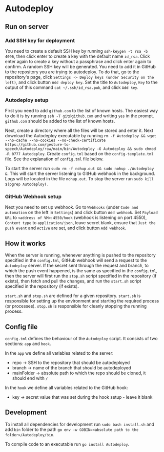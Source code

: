 # Autodeploy

## Run on server

### Add SSH key for deployment
You need to create a default SSH key by running `ssh-keygen -t rsa -b 4096`, then click enter to create a key
with the default name `id_rsa`. Click enter again to create a key without a passphrase and click enter again to confirm.
A random SSH key will be generated. You need to add it in GitHub to the repository you are trying to autodeploy. To
do that, go to the repository's page, click `Settings -> Deploy keys (under Security on the left)`, and click button
`Add deploy key`. Set the title to `Autodeploy`, `Key` to the output of this command
`cat ~/.ssh/id_rsa.pub`, and click `Add key`.

### Autodeploy setup
First you need to add `github.com` to the list of known hosts. The easiest way to do it is by running 
`ssh -T git@github.com` and writing `yes` in the prompt. `github.com` should be added to the list of known hosts.

Next, create a directory where all the files will be stored and enter it. Next download the Autodeploy executable
by running `rm -f Autodeploy && wget --no-cache --no-cookies --no-check-certificate
https://github.com/gesture-to-speech/Autodeploy/raw/main/bin/Autodeploy -O Autodeploy && sudo chmod -R 0777 Autodeploy`.
Create `config.tml` based on the `config-template.tml` file. See the explanation of `config.tml` file below.

To start the server run `sudo rm -f nohup.out && sudo nohup ./Autodeploy &`. This will start the server listening to GitHub
webhook in the background. Logs will be located in the file `nohup.out`. To stop the server run
`sudo kill $(pgrep Autodeploy)`.

### GitHub Webhook setup
Next you need to set up webhook. Go to `Webhooks` (under `Code and automation` on the left in `Settings`) and click
button `Add webhook`. Set `Payload URL` to `<address of VM>:4550/hook` (webhook is listening on port 4550),
`Content type` to `application/json`, leave secret blank, ensure that
`Just the push event` and `Active` are set, and click button `Add webhook`.

## How it works
When the server is running, whenever anything is pushed to the repository specified in the `config.tml`, 
GitHub webhook will send a request to the `Autodeploy` server. If the secret sent through the request and branch,
to which the push event happened, is the same as specified in the `config.tml`, then the server will first run the
`stop.sh` script specified in the repository (if exists), then fetch and pull the changes, and run the `start.sh` script
specified in the repository (if exists).

`start.sh` and `stop.sh` are defined for a given repository. `start.sh` is responsible for setting up the environment
and starting the required process (or processes). `stop.sh` is responsible for cleanly stopping the running process.

## Config file
`config.tml` defines the behaviour of the `Autodeploy` script. It consists of two sections: `app` and `hook`.

In the `app` we define all variables related to the server:
- repo -> SSH to the repository that should be autodeployed
- branch -> name of the branch that should be autodeployed
- mainFolder -> absolute path to which the repo should be cloned, it should end with `/`

In the `hook` we define all variables related to the GitHub hook:
- key -> secret value that was set during the hook setup - leave it blank

## Development
To install all dependencies for development run `sudo bash install.sh` and add `bin` folder to the path
`go env -w GOBIN=<absolute path to the folder>/Autodeploy/bin`.

To compile code to an executable run `go install Autodeploy`.
